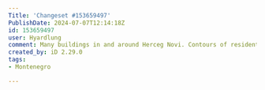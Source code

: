 ```yaml
---
Title: 'Changeset #153659497'
PublishDate: 2024-07-07T12:14:18Z
id: 153659497
user: Hyardlung
comment: Many buildings in and around Herceg Novi. Contours of residential and forest areas have been corrected
created_by: iD 2.29.0
tags:
- Montenegro

---
```

